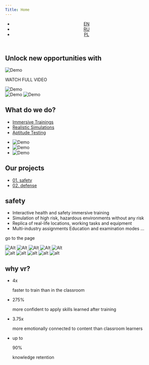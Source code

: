 ```yaml
---
Title: Home
---
```

<div class="firstScreen">
    <header class="topMenu a1440">
        <div class="mainLinks">
            <a class="logoA" href="/">
            </a>
            <ul class="languageSet">
                <li class="language"><a class="languageText HeliosExtC active" href="/en/">EN</a></li>
                <li class="language"><a class="languageText HeliosExtC" href="/ru/">RU</a></li>
                <li class="language"><a class="languageText HeliosExtC" href="#">PL</a></li>
            </ul>
        </div>
        <a href="#Screen2" title="Demo" class="navy"></a>
    </header>
    <section class="mainTitle">
        <div class="frame">
            <h2 class="opportunity colorW Ag24">Unlock new opportunities with</h2>
            <div class="virtual-word"></div>
            <div class="reality-word"></div>
        </div>
    </section>
    <div class="video a1440">
        <div class="playPanel">
        <div class="play">
          <img alt="Demo" src="./media/images/img/playButton.svg">
        </div>
        <p class="watch HeliosExtC">WATCH FULL VIDEO</p>
        </div>
        <img alt="Demo" class="topPoster" src="./media/images/img/topVideoPoster.png">
    </div>
<div class="a1440"><a title="title" class="moveScreen" href="#Screen2"></a></div>
<div class="VR">
    <img alt="Demo" src="./media/images/img/V.svg">
    <img alt="Demo" src="./media/images/img/R.svg">
</div>
</div>
<section id="Screen2" class="do a1440">
<div class="doInfo">
<div class="doInfoH2">
<h2 class="whatDo upperText Ag48 colorW">What do we do?</h2>
</div>
<ul class="doLinks">
<li class="doli"><a href="#whatDid1" class="Ag18 doA doLinksActive" alt="#ImmersiveTrainings">Immersive Trainings</a></li>
<li class="doli"><a href="#whatDid2" class="colorGrey doA Ag18" alt="#ImmersiveTrainings">Realistic Simulations</a></li>
<li class="doli"><a href="#whatDid3" class="colorGrey doA Ag18" alt="#ImmersiveTrainings">Aptitude Testing</a></li>
</ul>
</div>
<div class="doImages">
<ul class="whatDid">
<li class="whatDidWe" id="whatDid1"><img class="w100percents" alt="Demo" src="./media/images/img/WhatDoWeDo1.png"></li>
<li class="whatDidWe" id="whatDid2"><img class="w100percents" alt="Demo" src="./media/images/img/WhatDoWeDo2.png"></li>
<li class="whatDidWe" id="whatDid3"><img class="w100percents" alt="Demo" src="./media/images/img/WhatDoWeDo3.png"></li>
</ul>
</div>
</section>
<section class="screen3 a1440">
<div class="doInfoH2">
<h2 class="whatDo upperText Ag48 colorW">Our projects</h2>
</div>
<ul class="doLinks doLinks-project">
<li class="doli doli-projects"><a href="#whatDid1" class="Ag24 doA doA-project doLinksActive" alt="#ImmersiveTrainings">01. safety</a></li>
<li class="doli doli-projects"><a href="#whatDid2" class="colorGrey doA doA-project Ag24" alt="#ImmersiveTrainings">02. defense</a></li>
</ul>
<div class="outSlide">
<div class="inSlide">
<div class="inSlideText">
<h2 class="outSlideH2 colorW Ag36 lineHeight44 upperText">safety</h2>
<ul class="outSlideUl">
<li class="outSlideLi colorW Ag18 lineHeight40">Interactive health and safety immersive training </li>
<li class="outSlideLi colorW Ag18 lineHeight40">Simulation of high risk, hazardous environments without any risk </li>
<li class="outSlideLi colorW Ag18 lineHeight40">Replica of real-life locations, working tasks and equipment </li>
<li class="outSlideLi colorW Ag18 lineHeight40">Multi-industry assignments Education and examination modes ...</li>
</ul>
<p class="colorW">go to the page</p>
</div>
<div class="outSlideSet">
<img class="outSlideBigImg outSlideBigImgAct" alt="Alt" src="./media/images/img/inSlideImgBig1.png">
<img class="outSlideBigImg" alt="Alt" src="./media/images/img/inSlideImgBig2.png">
<img class="outSlideBigImg" alt="Alt" src="./media/images/img/inSlideImgBig3.png">
<img class="outSlideBigImg" alt="Alt" src="./media/images/img/inSlideImgBig4.png">
<img class="outSlideBigImg" alt="Alt" src="./media/images/img/inSlideImgBig5.png">
<div class="outSlideImages">
<img alt="alt" class="outSlideImg" src="./media/images/img/inSlideImg1.png">
<img alt="alt" class="outSlideImg" src="./media/images/img/inSlideImg2.png">
<img alt="alt" class="outSlideImg" src="./media/images/img/inSlideImg3.png">
<img alt="alt" class="outSlideImg" src="./media/images/img/inSlideImg4.png">
<img alt="alt" class="outSlideImg" src="./media/images/img/inSlideImg5.png">
</div>
</div>
</div>
</div>
</section>
<section id="S4" class="doInfoH2 a1440">
<h2 class="whatDo upperText Ag48 colorW">why vr?</h2>
<ul class="digits">
<li class="digitsLi digits1">
<p class="digitsDigit Ag72 colorViolet">4x</p>
<p class="digitsText mw235 Ag18 lineHeight24 colorW faster">faster to train than in the classroom</p>
</li>
<li class="digitsLi digits2">
<p class="digitsDigit Ag72 colorViolet">275%</p>
<p class="digitsText mw235 Ag18 lineHeight24 colorW">more confident to apply skills learned after training</p>
</li>
<li class="digitsLi digits3">
<p class="digitsDigit Ag72 colorViolet">3.75x</p>
<p class="digitsText mw235 Ag18 lineHeight24 colorW">more emotionally connected to content than classroom learners</p>
</li>
<li class="digitsLi digits4 digitsLiUp">
<p class="digitsText mw235 Ag18 lineHeight24 colorW">up to</p>
<p class="digitsDigit Ag72 colorViolet">90%</p>
<p class="digitsText mw235 Ag18 lineHeight24 colorW">knowledge retention</p>
</li>
</ul>
</section>
